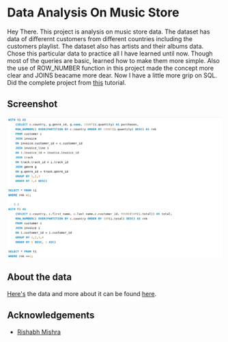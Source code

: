 
# Data Analysis On Music Store

Hey There. This project is analysis on music store data. The dataset has data of differernt customers from different countries including the customers playlist. The dataset also has artists and their albums data. Chose this particular data to practice all I have learned until now. Though most of the queries are basic, learned how to make them more simple. Also the use of ROW_NUMBER function in this project made the concept more clear and JOINS beacame more dear. Now I have a little more grip on SQL. Did the complete project from [this](https://www.youtube.com/watch?v=VFIuIjswMKM&list=WL&index=1) tutorial.

## Screenshot

![Query Screenshot](https://github.com/AkhilBodi/My_Projects/blob/main/SQL%20Projects/Data%20Analysis%20On%20Music%20Store/music_query_screenshot.png)


## About the data

[Here's](https://github.com/rishabhnmishra/SQL_Music_Store_Analysis/blob/main/music%20store%20data.zip) the data and more about it can be found [here](https://github.com/rishabhnmishra/SQL_Music_Store_Analysis).
## Acknowledgements

 - [Rishabh Mishra](https://www.youtube.com/@RishabhMishraOfficial)

